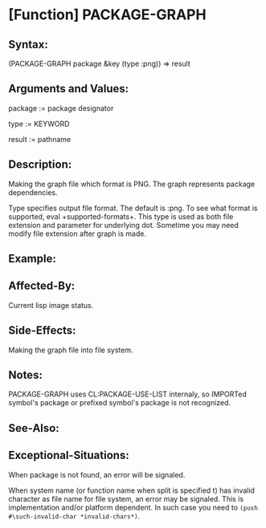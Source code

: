 # [Function] PACKAGE-GRAPH

## Syntax:

(PACKAGE-GRAPH package &key (type :png)) => result

## Arguments and Values:

package := package designator

type := KEYWORD

result := pathname

## Description:
Making the graph file which format is PNG.
The graph represents package dependencies.

Type specifies output file format.
The default is :png.
To see what format is supported, eval +supported-formats+.
This type is used as both file extension and parameter for underlying dot.
Sometime you may need modify file extension after graph is made.

## Example:

## Affected-By:
Current lisp image status.

## Side-Effects:
Making the graph file into file system.

## Notes:
PACKAGE-GRAPH uses CL:PACKAGE-USE-LIST internaly, so IMPORTed symbol's package or prefixed symbol's package is not recognized.

## See-Also:

## Exceptional-Situations:
When package is not found, an error will be signaled.

When system name (or function name when split is specified t) has invalid character as file name for file system, an error may be signaled.
This is implementation and/or platform dependent.
In such case you need to `(push #\such-invalid-char *invalid-chars*)`.
